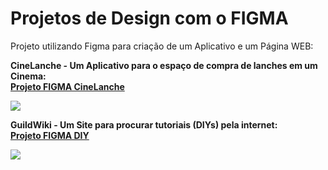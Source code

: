 # Projetos de Design com o FIGMA

Projeto utilizando Figma para criação de um Aplicativo e um Página WEB:

**CineLanche - Um Aplicativo para o espaço de compra de lanches em um Cinema:** </br>
**<a href="https://www.figma.com/proto/2HpTiVzgbUIvz44LFMnejK/CineLanche---Google-UX?node-id=1%3A2&scaling=scale-down&page-id=0%3A1&starting-point-node-id=1%3A2"  target="_blank">
  Projeto FIGMA CineLanche
</a>**


<img src="https://github.com/victorfxz/portfolio_design/blob/main/Fluxo/CineLanche.gif?raw=true" />
  
**GuildWiki - Um Site para procurar tutoriais (DIYs) pela internet:** </br>
**<a href="https://www.figma.com/proto/iJkwzVG9NATFh2E5CwcRO8/Site-Projeto-DIY---Google-UX?scaling=scale-down-width&page-id=0%3A1&starting-point-node-id=0%3A3&node-id=0%3A3"  target="_blank">
  Projeto FIGMA DIY
</a>**


<img src="https://github.com/victorfxz/portfolio_design/blob/main/Fluxo/DIY.gif?raw=true" />
